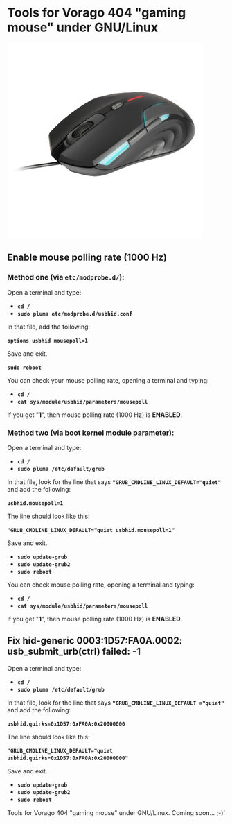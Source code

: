 # Tools for Vorago 404 "gaming mouse" under GNU/Linux

![Sample Run](https://raw.githubusercontent.com/tuxkernel/Vorago/master/images/00.png)

## Enable mouse polling rate (1000 Hz)

### Method one (via `etc/modprobe.d/`):

Open a terminal and type:

- **`cd /`**
- **`sudo pluma etc/modprobe.d/usbhid.conf`**

In that file, add the following:

**`options usbhid mousepoll=1`**

Save and exit.

**`sudo reboot`**

You can check your mouse polling rate, opening a terminal and typing:

- **`cd /`**
- **`cat sys/module/usbhid/parameters/mousepoll`**

If you get "**1**", then mouse polling rate (1000 Hz) is **ENABLED**.

### Method two (via boot kernel module parameter):

Open a terminal and type:

- **`cd /`**
- **`sudo pluma /etc/default/grub`**

In that file, look for the line that says **`"GRUB_CMDLINE_LINUX_DEFAULT="quiet"`** and add the following:

**`usbhid.mousepoll=1`**

The line should look like this:

**`"GRUB_CMDLINE_LINUX_DEFAULT="quiet usbhid.mousepoll=1"`**

Save and exit.

- **`sudo update-grub`**
- **`sudo update-grub2`**
- **`sudo reboot`**

You can check mouse polling rate, opening a terminal and typing:

- **`cd /`**
- **`cat sys/module/usbhid/parameters/mousepoll`**

If you get "**1**", then mouse polling rate (1000 Hz) is **ENABLED**.

## Fix hid-generic 0003:1D57:FA0A.0002: usb_submit_urb(ctrl) failed: -1

Open a terminal and type:

- **`cd /`**
- **`sudo pluma /etc/default/grub`**

In that file, look for the line that says **`"GRUB_CMDLINE_LINUX_DEFAULT ="quiet"`** and add the following:

**`usbhid.quirks=0x1D57:0xFA0A:0x20000000`**

The line should look like this:

**`"GRUB_CMDLINE_LINUX_DEFAULT="quiet usbhid.quirks=0x1D57:0xFA0A:0x20000000"`**

Save and exit.

- **`sudo update-grub`**
- **`sudo update-grub2`**
- **`sudo reboot`**

Tools for Vorago 404 "gaming mouse" under GNU/Linux. Coming soon... ;-)´
